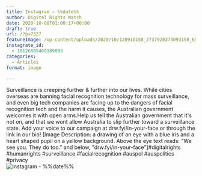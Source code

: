 ```yaml
---
title: Instagram – %%date%%
author: Digital Rights Watch
date: 2020-10-08T01:00:17+00:00
draft: true
url: /?p=7327
featureImage: /wp-content/uploads/2020/10/120910158_2737920273093158_6940887869165889472_n.jpg
instagrate_id:
  - 18126885460189093
categories:
  - Articles
format: image

---
```

Surveillance is creeping further & further into our lives. While cities overseas are banning facial recognition technology for mass surveillance, and even big tech companies are facing up to the dangers of facial recognition tech and the harm it causes, the Australian government welcomes it with open arms.Help us tell the Australian government that it's not on, and that we wont allow Australia to slip further toward a surveillance state. Add your voice to our campaign at drw.fyi/in-your-face or through the link in our bio! [Image Description: a drawing of an eye with a blue iris and a heart shaped pupil on a yellow background. Above the eye text reads: "We see you. They do too." and below, "drw.fyi/in-your-face"]#digitalrights #humanrights #surveillance #facialrecognition #auspol #auspolitics #privacy  
<img decoding="async" src="/wp-content/uploads/2020/10/120910158_2737920273093158_6940887869165889472_n.jpg" alt="Instagram - %%date%%" />
